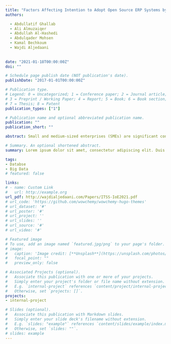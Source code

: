 ```yaml
---
title: "Factors Affecting Intention to Adopt Open Source ERP Systems by SMEs in Yemen"
authors:

  - Abdullatif Ghallab
  - Ali Almuzaiqer
  - Abdullah Al-Hashedi
  - Abdulqader Mohsen
  - Kamal Bechkoum
  - Wajdi Aljedaani
  
  
date: "2021-01-18T00:00:00Z"
doi: ""

# Schedule page publish date (NOT publication's date).
publishDate: "2017-01-01T00:00:00Z"

# Publication type.
# Legend: 0 = Uncategorized; 1 = Conference paper; 2 = Journal article;
# 3 = Preprint / Working Paper; 4 = Report; 5 = Book; 6 = Book section;
# 7 = Thesis; 8 = Patent
publication_types: ["1"]

# Publication name and optional abbreviated publication name.
publication: ""
publication_short: ""

abstract: Small and medium-sized enterprises (SMEs) are significant contributors to countries' economic activities. SMEs need to use enterprise resource planning (ERP) systems to increase revenue and productivity. Due to the high licensing costs of these systems, open source ERP (OSERP) could be an alternative solution to this problem. This study investigates the factors affecting the intention to adopt the OSERP system by SMEs in Yemen using the Technology-Organization-Environment (TOE) Framework and The Diffusion of Innovation (DOI) Theory. Using a questionnaire, data were collected from a sample of 600 subjects. The model was validated empirically using Structural Equation Modeling (SEM). 

# Summary. An optional shortened abstract.
summary: Lorem ipsum dolor sit amet, consectetur adipiscing elit. Duis posuere tellus ac convallis placerat. Proin tincidunt magna sed ex sollicitudin condimentum.

tags:
- Databse
- Big Data
# featured: false

links:
# - name: Custom Link
#   url: http://example.org
url_pdf: http://wajdialjedaani.com/Papers/ITSS-IoE2021.pdf
# url_code: 'https://github.com/wowchemy/wowchemy-hugo-themes'
# url_dataset: '#'
# url_poster: '#'
# url_project: ''
# url_slides: ''
# url_source: '#'
# url_video: '#'

# Featured image
# To use, add an image named `featured.jpg/png` to your page's folder. 
# image:
#   caption: 'Image credit: [**Unsplash**](https://unsplash.com/photos/s9CC2SKySJM)'
#   focal_point: ""
#   preview_only: false

# Associated Projects (optional).
#   Associate this publication with one or more of your projects.
#   Simply enter your project's folder or file name without extension.
#   E.g. `internal-project` references `content/project/internal-project/index.md`.
#   Otherwise, set `projects: []`.
projects:
- internal-project

# Slides (optional).
#   Associate this publication with Markdown slides.
#   Simply enter your slide deck's filename without extension.
#   E.g. `slides: "example"` references `content/slides/example/index.md`.
#   Otherwise, set `slides: ""`.
# slides: example
---
```


<!-- {{% callout note %}}
Create your slides in Markdown - click the *Slides* button to check out the example.
{{% /callout %}}

Supplementary notes can be added here, including [code, math, and images](https://wowchemy.com/docs/writing-markdown-latex/). -->
